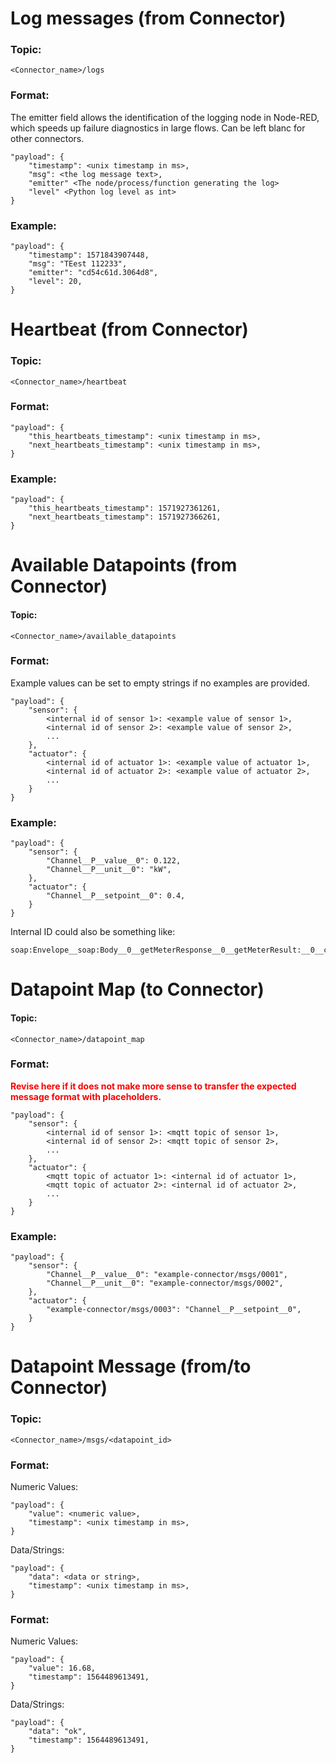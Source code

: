  

# Log messages (from Connector)

### Topic:

```
<Connector_name>/logs
```

### Format:

The emitter field allows the identification of the logging node in Node-RED, which speeds up failure diagnostics in large flows. Can be left blanc for other connectors.

```
"payload": {
	"timestamp": <unix timestamp in ms>,
	"msg": <the log message text>,
	"emitter" <The node/process/function generating the log>
	"level" <Python log level as int>
}
```

### Example:

```
"payload": {
    "timestamp": 1571843907448,
    "msg": "TEest 112233",
    "emitter": "cd54c61d.3064d8",
    "level": 20,
}
```

# Heartbeat (from Connector)

### Topic:

```
<Connector_name>/heartbeat
```

### Format:

```
"payload": {
	"this_heartbeats_timestamp": <unix timestamp in ms>,
	"next_heartbeats_timestamp": <unix timestamp in ms>,
}
```

### Example:

```
"payload": {
	"this_heartbeats_timestamp": 1571927361261,
	"next_heartbeats_timestamp": 1571927366261,
}
```

# Available Datapoints (from Connector)

#### Topic:

```
<Connector_name>/available_datapoints
```

### Format:

Example values can be set to empty strings if no examples are provided.

```
"payload": {
	"sensor": {
		<internal id of sensor 1>: <example value of sensor 1>,
        <internal id of sensor 2>: <example value of sensor 2>,
        ...
	},
	"actuator": {
		<internal id of actuator 1>: <example value of actuator 1>,
		<internal id of actuator 2>: <example value of actuator 2>,
		...
	}
}
```

### Example:

```
"payload": {
	"sensor": {
		"Channel__P__value__0": 0.122,
        "Channel__P__unit__0": "kW",
	},
	"actuator": {
		"Channel__P__setpoint__0": 0.4,
	}
}
```

Internal ID could also be something like:

```
soap:Envelope__soap:Body__0__getMeterResponse__0__getMeterResult:__0__channel__0__Channel__0__P__0__value__0
```



# Datapoint Map (to Connector)

#### Topic:

```
<Connector_name>/datapoint_map
```

### Format:

<span style="color:red;font-weight:bold">Revise here if it does not make more sense to transfer the expected message format with placeholders.</span>

```
"payload": {
	"sensor": {
		<internal id of sensor 1>: <mqtt topic of sensor 1>,
		<internal id of sensor 2>: <mqtt topic of sensor 2>,
        ...
	},
	"actuator": {
		<mqtt topic of actuator 1>: <internal id of actuator 1>,
		<mqtt topic of actuator 2>: <internal id of actuator 2>,
		...
	}
}
```

### Example:

```
"payload": {
	"sensor": {
		"Channel__P__value__0": "example-connector/msgs/0001",
        "Channel__P__unit__0": "example-connector/msgs/0002",
	},
	"actuator": {
		"example-connector/msgs/0003": "Channel__P__setpoint__0",
	}
}
```

# Datapoint Message (from/to Connector)

### Topic:

```
<Connector_name>/msgs/<datapoint_id>
```

### Format:

Numeric Values:

```
"payload": {
	"value": <numeric value>,
	"timestamp": <unix timestamp in ms>,
}
```

Data/Strings: 

```
"payload": {
	"data": <data or string>,
	"timestamp": <unix timestamp in ms>,
}
```

### Format:

Numeric Values:

```
"payload": {
	"value": 16.68,
	"timestamp": 1564489613491,
}
```

Data/Strings: 

```
"payload": {
	"data": "ok",
	"timestamp": 1564489613491,
}
```

